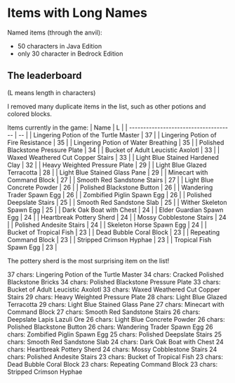 # Items with Long Names
Named items (through the anvil):
* 50 characters in Java Edition
* only 30 character in Bedrock Edition

## The leaderboard

(L means length in characters)

I removed many duplicate items in the list, such as other potions and colored blocks.

Items currently in the game:
| Name                                  | L  |
| ------------------------------------- | -- |
| Lingering Potion of the Turtle Master | 37 |
| Lingering Potion of Fire Resistance   | 35 |
| Lingering Potion of Water Breathing   | 35 |
| Polished Blackstone Pressure Plate    | 34 |
| Bucket of Adult Leucistic Axolotl     | 33 |
| Waxed Weathered Cut Copper Stairs     | 33 |
| Light Blue Stained Hardened Clay      | 32 |
| Heavy Weighted Pressure Plate         | 29 |
| Light Blue Glazed Terracotta          | 28 |
| Light Blue Stained Glass Pane         | 29 |
| Minecart with Command Block           | 27 |
| Smooth Red Sandstone Stairs           | 27 |
| Light Blue Concrete Powder            | 26 |
| Polished Blackstone Button            | 26 |
| Wandering Trader Spawn Egg            | 26 |
| Zombified Piglin Spawn Egg            | 26 |
| Polished Deepslate Stairs             | 25 |
| Smooth Red Sandstone Slab             | 25 |
| Wither Skeleton Spawn Egg             | 25 |
| Dark Oak Boat with Chest              | 24 |
| Elder Guardian Spawn Egg              | 24 |
| Heartbreak Pottery Sherd              | 24 |
| Mossy Cobblestone Stairs              | 24 |
| Polished Andesite Stairs              | 24 |
| Skeleton Horse Spawn Egg              | 24 |
| Bucket of Tropical Fish               | 23 |
| Dead Bubble Coral Block               | 23 |
| Repeating Command Block               | 23 |
| Stripped Crimson Hyphae               | 23 |
| Tropical Fish Spawn Egg               | 23 |

The pottery sherd is the most surprising item on the list!

37 chars: Lingering Potion of the Turtle Master
34 chars: Cracked Polished Blackstone Bricks
34 chars: Polished Blackstone Pressure Plate
33 chars: Bucket of Adult Leucistic Axolotl
33 chars: Waxed Weathered Cut Copper Stairs
29 chars: Heavy Weighted Pressure Plate
28 chars: Light Blue Glazed Terracotta
29 chars: Light Blue Stained Glass Pane
27 chars: Minecart with Command Block
27 chars: Smooth Red Sandstone Stairs
26 chars: Deepslate Lapis Lazuli Ore
26 chars: Light Blue Concrete Powder
26 chars: Polished Blackstone Button
26 chars: Wandering Trader Spawn Egg
26 chars: Zombified Piglin Spawn Egg
25 chars: Polished Deepslate Stairs
25 chars: Smooth Red Sandstone Slab
24 chars: Dark Oak Boat with Chest
24 chars: Heartbreak Pottery Sherd
24 chars: Mossy Cobblestone Stairs
24 chars: Polished Andesite Stairs
23 chars: Bucket of Tropical Fish
23 chars: Dead Bubble Coral Block
23 chars: Repeating Command Block
23 chars: Stripped Crimson Hyphae


